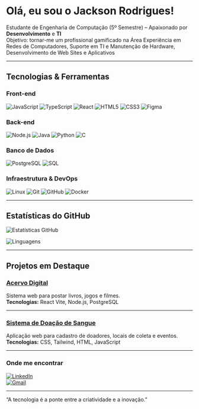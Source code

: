 # Olá, eu sou o Jackson Rodrigues!

Estudante de Engenharia de Computação (5º Semestre) – 
Apaixonado por **Desenvolvimento** e **TI**  
Objetivo: tornar-me um profissional gamificado na Área
Experiência em Redes de Computadores, Suporte em TI e Manutenção de Hardware, Desenvolvimento de Web Sites e Aplicativos

---

##  Tecnologias & Ferramentas

### Front-end
![JavaScript](https://img.shields.io/badge/JavaScript-F7DF1E?style=for-the-badge&logo=javascript&logoColor=black)
![TypeScript](https://img.shields.io/badge/TypeScript-3178C6?style=for-the-badge&logo=typescript&logoColor=white)
![React](https://img.shields.io/badge/React-20232A?style=for-the-badge&logo=react&logoColor=61DAFB)
![HTML5](https://img.shields.io/badge/HTML5-E34F26?style=for-the-badge&logo=html5&logoColor=white)
![CSS3](https://img.shields.io/badge/CSS3-1572B6?style=for-the-badge&logo=css3&logoColor=white)
![Figma](https://img.shields.io/badge/Figma-F24E1E?style=for-the-badge&logo=figma&logoColor=white)

### Back-end
![Node.js](https://img.shields.io/badge/Node.js-43853D?style=for-the-badge&logo=node.js&logoColor=white)
![Java](https://img.shields.io/badge/Java-ED8B00?style=for-the-badge&logo=openjdk&logoColor=white)
![Python](https://img.shields.io/badge/Python-3776AB?style=for-the-badge&logo=python&logoColor=white)
![C](https://img.shields.io/badge/C-00599C?style=for-the-badge&logo=c&logoColor=white)


### Banco de Dados
![PostgreSQL](https://img.shields.io/badge/PostgreSQL-316192?style=for-the-badge&logo=postgresql&logoColor=white)
![SQL](https://img.shields.io/badge/SQL-025E8C?style=for-the-badge&logo=database&logoColor=white)

### Infraestrutura & DevOps
![Linux](https://img.shields.io/badge/Linux-FCC624?style=for-the-badge&logo=linux&logoColor=black)
![Git](https://img.shields.io/badge/Git-F05032?style=for-the-badge&logo=git&logoColor=white)
![GitHub](https://img.shields.io/badge/GitHub-181717?style=for-the-badge&logo=github&logoColor=white)
![Docker](https://img.shields.io/badge/Docker-2496ED?style=for-the-badge&logo=docker&logoColor=white)

---

## Estatísticas do GitHub
![Estatísticas GitHub](https://github-readme-stats.vercel.app/api?username=Jackson90989&show_icons=true&theme=radical&locale=pt-BR&border_color=FF00FF&text_color=00FFFF&icon_color=FF00FF&bg_color=0A0A0A)  

![Linguagens](https://github-readme-stats.vercel.app/api/top-langs/?username=Jackson90989&layout=compact&theme=radical&locale=pt-BR&border_color=FF00FF&text_color=00FFFF&icon_color=FF00FF&bg_color=0A0A0A&langs_count=10)



---

## Projetos em Destaque

### [Acervo Digital](https://github.com/Jackson90989/acervo-digital-hub)  
Sistema web para postar livros, jogos e filmes.  
**Tecnologias:** React Vite, Node.js, PostgreSQL  

---

### [Sistema de Doação de Sangue](https://github.com/Jackson90989/doe-vida-novo-)  
Aplicação web para cadastro de doadores, locais de coleta e eventos.  
**Tecnologias:** CSS, Tailwind, HTML, JavaScript 

---

### Onde me encontrar
[![LinkedIn](https://img.shields.io/badge/LinkedIn-0077B5?style=for-the-badge&logo=linkedin&logoColor=white)](https://www.linkedin.com/in/rodriguesjackson/)  
[![Gmail](https://img.shields.io/badge/Email-D14836?style=for-the-badge&logo=gmail&logoColor=white)](mailto:jacksonrodriguessilva2@gmail.com)  

---

“A tecnologia é a ponte entre a criatividade e a inovação.”  



